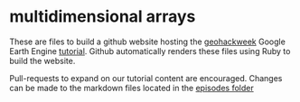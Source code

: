 # multidimensional arrays

These are files to build a github website hosting the [geohackweek](https://geohackweek.github.io/ghw2017) Google Earth Engine [tutorial](https://geohackweek.github.io/GoogleEarthEngine). Github automatically renders these files using Ruby to build the website.

Pull-requests to expand on our tutorial content are encouraged. Changes can be made to the markdown files located in the [episodes folder](https://github.com/geohackweek/GoogleEarthEngine/tree/gh-pages/_episodes)

